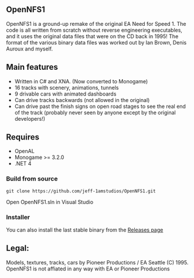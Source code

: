 ## OpenNFS1
OpenNFS1 is a ground-up remake of the original EA Need for Speed 1. The code is all written from scratch without reverse engineering executables, and it uses the original data files that were on the CD back in 1995! The format of the various binary data files was worked out by Ian Brown, Denis Auroux and myself.

## Main features
  * Written in C# and XNA. (Now converted to Monogame)
  * 16 tracks with scenery, animations, tunnels
  * 9 drivable cars with animated dashboards
  * Can drive tracks backwards (not allowed in the original)
  * Can drive past the finish signs on open road stages to see the real end of the track (probably never seen by anyone except by the original developers!)

## Requires
  * OpenAL
  * Monogame >= 3.2.0
  * .NET 4

### Build from source
```
git clone https://github.com/jeff-1amstudios/OpenNFS1.git
```
Open OpenNFS1.sln in Visual Studio

### Installer
You can also install the last stable binary from the [Releases page](https://github.com/jeff-1amstudios/OpenNFS1/releases)

## Legal:
Models, textures, tracks, cars by Pioneer Productions / EA Seattle (C) 1995.
OpenNFS1 is not affiated in any way with EA or Pioneer Productions
